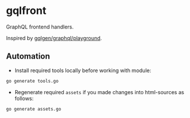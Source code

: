 # gqlfront
GraphQL frontend handlers.

Inspired by [gqlgen/graphql/playground](https://github.com/99designs/gqlgen/tree/v0.11.3/graphql/playground).

## Automation

* Install required tools locally before working with module:

```cmd
go generate tools.go
```

* Regenerate required `assets` if you made changes into html-sources as follows:

```cmd
go generate assets.go
```
